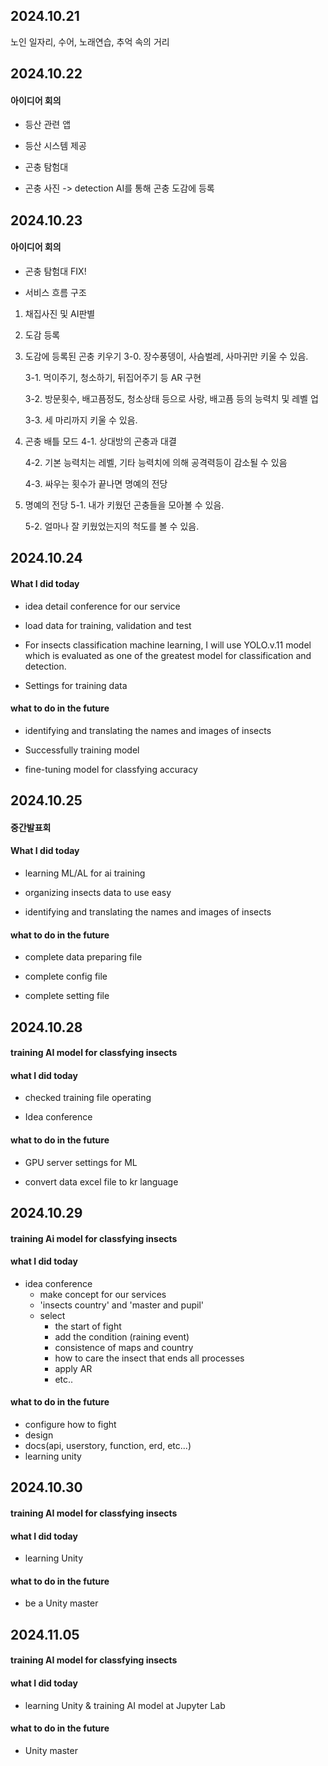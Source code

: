 ## 2024.10.21


노인 일자리, 수어, 노래연습, 추억 속의 거리


## 2024.10.22


#### 아이디어 회의
- 등산 관련 앱
- 등산 시스템 제공

- 곤충 탐험대
- 곤충 사진 -> detection AI를 통해 곤충 도감에 등록



## 2024.10.23


#### 아이디어 회의
- 곤충 탐험대 FIX!


- 서비스 흐름 구조
1. 채집사진 및 AI판별
2. 도감 등록
3. 도감에 등록된 곤충 키우기
    3-0. 장수풍뎅이, 사슴벌레, 사마귀만 키울 수 있음.

    3-1. 먹이주기, 청소하기, 뒤집어주기 등 AR 구현
    
    3-2. 방문횟수, 배고픔정도, 청소상태 등으로 사랑, 배고픔 등의 능력치 및 레벨 업

    3-3. 세 마리까지 키울 수 있음.

4. 곤충 배틀 모드
    4-1. 상대방의 곤충과 대결

    4-2. 기본 능력치는 레벨, 기타 능력치에 의해 공격력등이 감소될 수 있음

    4-3. 싸우는 횟수가 끝나면 명예의 전당

5. 명예의 전당
    5-1. 내가 키웠던 곤충들을 모아볼 수 있음.

    5-2. 얼마나 잘 키웠었는지의 척도를 볼 수 있음.



## 2024.10.24

#### What I did today

- idea detail conference for our service

- load data for training, validation and test

- For insects classification machine learning, I will use YOLO.v.11 model which is evaluated as one of the greatest model for classification and detection.

- Settings for training data

#### what to do in the future

- identifying and translating the names and images of insects

- Successfully training model

- fine-tuning model for classfying accuracy

## 2024.10.25

#### 중간발표회

#### What I did today

- learning ML/AL for ai training

- organizing insects data to use easy

- identifying and translating the names and images of insects

#### what to do in the future

- complete data preparing file

- complete config file

- complete setting file

## 2024.10.28

#### training AI model for classfying insects

#### what I did today

- checked training file operating

- Idea conference 

#### what to do in the future

- GPU server settings for ML

- convert data excel file to kr language

## 2024.10.29

#### training Ai model for classfying insects

#### what I did today

- idea conference
    - make concept for our services
    - 'insects country' and 'master and pupil'
    - select
        - the start of fight
        - add the condition (raining event)
        - consistence of maps and country
        - how to care the insect that ends all processes
        - apply AR
        - etc..

#### what to do in the future

- configure how to fight 
- design
- docs(api, userstory, function, erd, etc...)
- learning unity

## 2024.10.30

#### training AI model for classfying insects

#### what I did today

- learning Unity

#### what to do in the future

- be a Unity master

## 2024.11.05

#### training AI model for classfying insects

#### what I did today

- learning Unity & training AI model at Jupyter Lab

#### what to do in the future

- Unity master
